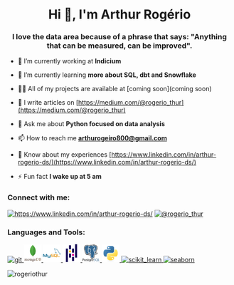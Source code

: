 <h1 align="center">Hi 👋, I'm Arthur Rogério</h1>
<h3 align="center">I love the data area because of a phrase that says: "Anything that can be measured, can be improved".</h3>

- 🔭 I’m currently working at **Indicium**

- 🌱 I’m currently learning **more about SQL, dbt and Snowflake**

- 👨‍💻 All of my projects are available at [coming soon](coming soon)

- 📝 I write articles on [https://medium.com/@rogerio_thur](https://medium.com/@rogerio_thur)

- 💬 Ask me about **Python focused on data analysis**

- 📫 How to reach me **arthurogeiro800@gmail.com**

- 📄 Know about my experiences [https://www.linkedin.com/in/arthur-rogerio-ds/](https://www.linkedin.com/in/arthur-rogerio-ds/)

- ⚡ Fun fact **I wake up at 5 am**

<h3 align="left">Connect with me:</h3>
<p align="left">
<a href="https://linkedin.com/in/https://www.linkedin.com/in/arthur-rogerio-ds/" target="blank"><img align="center" src="https://raw.githubusercontent.com/rahuldkjain/github-profile-readme-generator/master/src/images/icons/Social/linked-in-alt.svg" alt="https://www.linkedin.com/in/arthur-rogerio-ds/" height="30" width="40" /></a>
<a href="https://medium.com/@rogerio_thur" target="blank"><img align="center" src="https://raw.githubusercontent.com/rahuldkjain/github-profile-readme-generator/master/src/images/icons/Social/medium.svg" alt="@rogerio_thur" height="30" width="40" /></a>
</p>

<h3 align="left">Languages and Tools:</h3>
<p align="left"> <a href="https://git-scm.com/" target="_blank" rel="noreferrer"> <img src="https://www.vectorlogo.zone/logos/git-scm/git-scm-icon.svg" alt="git" width="40" height="40"/> </a> <a href="https://www.mongodb.com/" target="_blank" rel="noreferrer"> <img src="https://raw.githubusercontent.com/devicons/devicon/master/icons/mongodb/mongodb-original-wordmark.svg" alt="mongodb" width="40" height="40"/> </a> <a href="https://www.mysql.com/" target="_blank" rel="noreferrer"> <img src="https://raw.githubusercontent.com/devicons/devicon/master/icons/mysql/mysql-original-wordmark.svg" alt="mysql" width="40" height="40"/> </a> <a href="https://pandas.pydata.org/" target="_blank" rel="noreferrer"> <img src="https://raw.githubusercontent.com/devicons/devicon/2ae2a900d2f041da66e950e4d48052658d850630/icons/pandas/pandas-original.svg" alt="pandas" width="40" height="40"/> </a> <a href="https://www.postgresql.org" target="_blank" rel="noreferrer"> <img src="https://raw.githubusercontent.com/devicons/devicon/master/icons/postgresql/postgresql-original-wordmark.svg" alt="postgresql" width="40" height="40"/> </a> <a href="https://www.python.org" target="_blank" rel="noreferrer"> <img src="https://raw.githubusercontent.com/devicons/devicon/master/icons/python/python-original.svg" alt="python" width="40" height="40"/> </a> <a href="https://scikit-learn.org/" target="_blank" rel="noreferrer"> <img src="https://upload.wikimedia.org/wikipedia/commons/0/05/Scikit_learn_logo_small.svg" alt="scikit_learn" width="40" height="40"/> </a> <a href="https://seaborn.pydata.org/" target="_blank" rel="noreferrer"> <img src="https://seaborn.pydata.org/_images/logo-mark-lightbg.svg" alt="seaborn" width="40" height="40"/> </a> </p>

<p><img align="center" src="https://github-readme-stats.vercel.app/api/top-langs?username=rogeriothur&show_icons=true&locale=en&layout=compact" alt="rogeriothur" /></p>



<!--

### Hi there 👋

**rogeriothur/rogeriothur** is a ✨ _special_ ✨ repository because its `README.md` (this file) appears on your GitHub profile.

Here are some ideas to get you started:

- 🔭 I’m currently working on ...
- 🌱 I’m currently learning ...
- 👯 I’m looking to collaborate on ...
- 🤔 I’m looking for help with ...
- 💬 Ask me about ...
- 📫 How to reach me: ...
- 😄 Pronouns: ...
- ⚡ Fun fact: ...
-->
